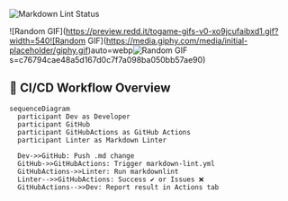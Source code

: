 ![Markdown Lint Status](https://github.com/kyk-131/markdown_lint/actions/workflows/markdown-lint.yml/badge.svg)

![Random GIF](https://preview.redd.it/togame-gifs-v0-xo9jcufaibxd1.gif?width=540![Random GIF](https://media.giphy.com/media/initial-placeholder/giphy.gif)auto=webp![Random GIF](https://media.giphy.com/media/initial-placeholder/giphy.gif)s=c76794cae48a5d167d0c7f7a098ba050bb57ae90)






## 🧪 CI/CD Workflow Overview

```mermaid
sequenceDiagram
  participant Dev as Developer
  participant GitHub
  participant GitHubActions as GitHub Actions
  participant Linter as Markdown Linter

  Dev->>GitHub: Push .md change
  GitHub->>GitHubActions: Trigger markdown-lint.yml
  GitHubActions->>Linter: Run markdownlint
  Linter-->>GitHubActions: Success ✔ or Issues ❌
  GitHubActions-->>Dev: Report result in Actions tab
